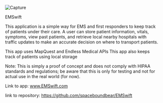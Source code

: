 ![Capture](https://user-images.githubusercontent.com/86039208/133525122-c5989bb6-ec2e-4b53-ae1c-8cf7887c3052.PNG)


EMSwift

This application is a simple way for EMS and first responders to keep track of patients under their care. A user can store patient information, vitals, symptoms, view past patients, and retrieve local nearby hospitals with traffic updates to make an accurate decision on where to transport patients.

This app uses MapQuest and Endless Medical APIs
This app also keeps track of patients using local storage

Note: This is simply a proof of concept and does not comply with HIPAA standards and regulations; be aware that this is only for testing and not for actual use in the real world (for now).

Link to app: www.EMSwift.com


link to repository: https://github.com/spaceboundbear/EMSwift
